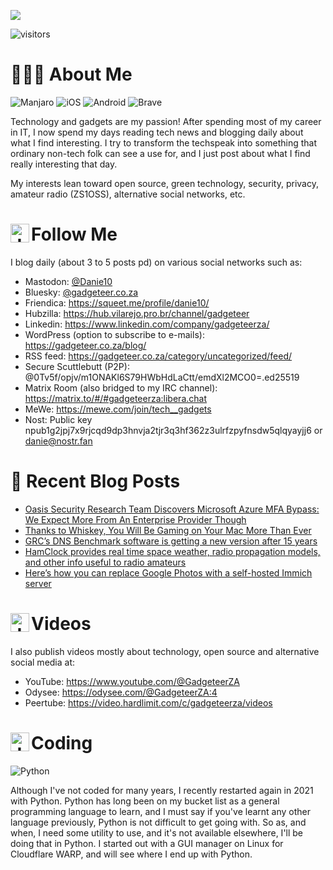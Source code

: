 ![](https://yt3.ggpht.com/ytc/AKedOLTjSvgBgtLmvQSNuuP-z22LFql2QOlcweAzH50-GW8=s88-c-k-c0x00ffffff-no-rj)

![visitors](https://visitor-badge.glitch.me/badge?page_id=Danie10.Danie10&left_color=grey&right_color=blue)
# 🧑🏼‍🏭 About Me

![Manjaro](https://img.shields.io/badge/Manjaro-35BF5C?style=plastic&logo=Manjaro&logoColor=white) ![iOS](https://img.shields.io/badge/iOS-000000?style=plastic&logo=ios&logoColor=white) ![Android](https://img.shields.io/badge/Android-3DDC84?style=plastic&logo=android&logoColor=white) ![Brave](https://img.shields.io/badge/Brave-FB542B?style=plastic&logo=Brave&logoColor=white)

Technology and gadgets are my passion! After spending most of my career in IT, I now spend my days reading tech news and blogging daily about what I find interesting. I try to transform the techspeak into something that ordinary non-tech folk can see a use for, and I just post about what I find really interesting that day.

My interests lean toward open source, green technology, security, privacy, amateur radio (ZS1OSS), alternative social networks, etc.

# <img align="left" alt="Java" width="30px" src="https://github.githubassets.com/images/icons/emoji/unicode/1f4dd.png" /> Follow Me

I blog daily (about 3 to 5 posts pd) on various social networks such as:

- Mastodon: <a rel="me" href="https://mastodon.social/@danie10">@Danie10</a>
- Bluesky: <a rel="me" href="https://bsky.app/profile/gadgeteer.co.za">@gadgeteer.co.za</a>
- Friendica: https://squeet.me/profile/danie10/
- Hubzilla: https://hub.vilarejo.pro.br/channel/gadgeteer
- Linkedin: https://www.linkedin.com/company/gadgeteerza/
- WordPress (option to subscribe to e-mails): https://gadgeteer.co.za/blog/
- RSS feed: https://gadgeteer.co.za/category/uncategorized/feed/
- Secure Scuttlebutt (P2P): @0Tv5f/opjv/m1ONAKl6S79HWbHdLaCtt/emdXl2MCO0=.ed25519
- Matrix Room (also bridged to my IRC channel): https://matrix.to/#/#gadgeteerza:libera.chat
- MeWe: https://mewe.com/join/tech__gadgets
- Nost: Public key npub1g2jpj7x9rjcqd9dp3hnvja2tjr3q3hf362z3ulrfzpyfnsdw5qlqyayjj6 or danie@nostr.fan

# 📰 Recent Blog Posts
<!-- BLOG-POST-LIST:START -->
- [Oasis Security Research Team Discovers Microsoft Azure MFA Bypass: We Expect More From An Enterprise Provider Though](https://gadgeteer.co.za/oasis-security-research-team-discovers-microsoft-azure-mfa-bypass-we-expect-more-from-an-enterprise-provider-though/)
- [Thanks to Whiskey, You Will Be Gaming on Your Mac More Than Ever](https://gadgeteer.co.za/thanks-to-whiskey-you-will-be-gaming-on-your-mac-more-than-ever/)
- [GRC’s DNS Benchmark software is getting a new version after 15 years](https://gadgeteer.co.za/grcs-dns-benchmark-software-is-getting-a-new-version-after-15-years/)
- [HamClock provides real time space weather, radio propagation models, and other info useful to radio amateurs](https://gadgeteer.co.za/hamclock-provides-real-time-space-weather-radio-propagation-models-and-other-info-useful-to-radio-amateurs/)
- [Here’s how you can replace Google Photos with a self-hosted Immich server](https://gadgeteer.co.za/heres-how-you-can-replace-google-photos-with-a-self-hosted-immich-server/)
<!-- BLOG-POST-LIST:END -->


# <img align="left" alt="Java" width="30px" src="https://github.githubassets.com/images/icons/emoji/unicode/1f39e.png" /> Videos

I also publish videos mostly about technology, open source and alternative social media at:
- YouTube: https://www.youtube.com/@GadgeteerZA
- Odysee: https://odysee.com/@GadgeteerZA:4
- Peertube: https://video.hardlimit.com/c/gadgeteerza/videos


# <img align="left" alt="Java" width="30px" src="https://github.githubassets.com/images/icons/emoji/unicode/1f469-1f4bb.png" /> Coding

![Python](https://img.shields.io/badge/python-3670A0?style=plastic&logo=python&logoColor=ffdd54)

Although I've not coded for many years, I recently restarted again in 2021 with Python. Python has long been on my bucket list as a general programming language to learn, and I must say if you've learnt any other language previously, Python is not difficult to get going with. So as, and when, I need some utility to use, and it's not available elsewhere, I'll be doing that in Python. I started out with a GUI manager on Linux for Cloudflare WARP, and will see where I end up with Python. 
